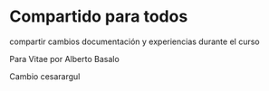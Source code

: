 # Compartido para todos

compartir cambios documentación y experiencias durante el curso

Para Vitae por Alberto Basalo

Cambio cesarargul